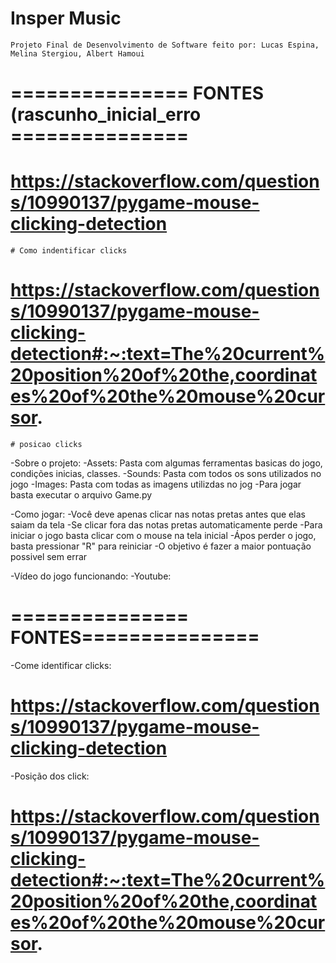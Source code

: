# Insper Music
    Projeto Final de Desenvolvimento de Software feito por: Lucas Espina, Melina Stergiou, Albert Hamoui

# =============== FONTES (rascunho_inicial_erro ===============
# https://stackoverflow.com/questions/10990137/pygame-mouse-clicking-detection
    # Como indentificar clicks
# https://stackoverflow.com/questions/10990137/pygame-mouse-clicking-detection#:~:text=The%20current%20position%20of%20the,coordinates%20of%20the%20mouse%20cursor.
    # posicao clicks

-Sobre o projeto:
    -Assets: Pasta com algumas ferramentas basicas do jogo, condições inicias, classes.
    -Sounds: Pasta com todos os sons utilizados no jogo
    -Images: Pasta com todas as imagens utilizdas no jog
    -Para jogar basta executar o arquivo Game.py

-Como jogar:
    -Você deve apenas clicar nas notas pretas antes que elas saiam da tela
    -Se clicar fora das notas pretas automaticamente perde
    -Para iniciar o jogo basta clicar com o mouse na tela inicial
    -Ápos perder o jogo, basta pressionar "R" para reiniciar
    -O objetivo é fazer a maior pontuação possivel sem errar

-Vídeo do jogo funcionando:
    -Youtube: 


# =============== FONTES===============
-Come identificar clicks:
# https://stackoverflow.com/questions/10990137/pygame-mouse-clicking-detection

-Posição dos click:
# https://stackoverflow.com/questions/10990137/pygame-mouse-clicking-detection#:~:text=The%20current%20position%20of%20the,coordinates%20of%20the%20mouse%20cursor.


